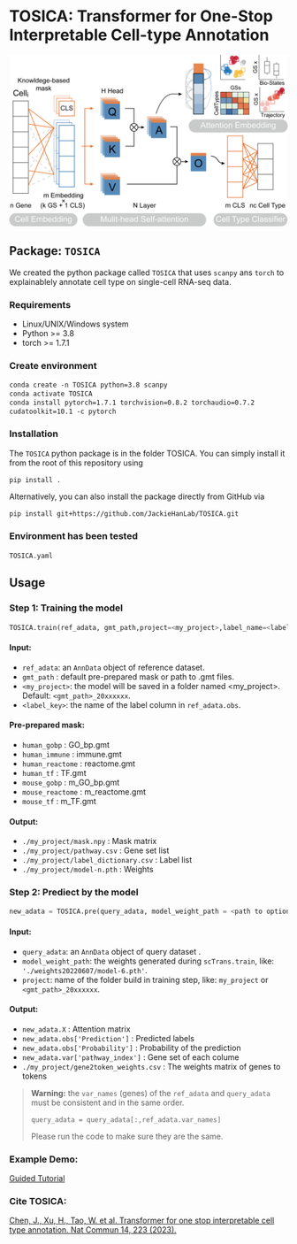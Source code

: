 # TOSICA: Transformer for One-Stop Interpretable Cell-type Annotation

![Workflow](./figure.png)

## Package: `TOSICA`

We created the python package called `TOSICA` that uses `scanpy` ans `torch` to explainablely annotate cell type on single-cell RNA-seq data.

### Requirements

+ Linux/UNIX/Windows system
+ Python >= 3.8
+ torch >= 1.7.1

### Create environment

```
conda create -n TOSICA python=3.8 scanpy
conda activate TOSICA
conda install pytorch=1.7.1 torchvision=0.8.2 torchaudio=0.7.2 cudatoolkit=10.1 -c pytorch
```

### Installation

The `TOSICA` python package is in the folder TOSICA. You can simply install it from the root of this repository using

```
pip install .
```

Alternatively, you can also install the package directly from GitHub via

```
pip install git+https://github.com/JackieHanLab/TOSICA.git
```

### Environment has been tested

`TOSICA.yaml`

## Usage

### Step 1: Training the model

```py
TOSICA.train(ref_adata, gmt_path,project=<my_project>,label_name=<label_key>)
```

#### Input:

+ `ref_adata`: an `AnnData` object of reference dataset.
+ `gmt_path` : default pre-prepared mask or path to .gmt files.
+ `<my_project>`: the model will be saved in a folder named <my_project>. Default: `<gmt_path>_20xxxxxx`.
+ `<label_key>`: the name of the label column in `ref_adata.obs`.

#### Pre-prepared mask:

+ `human_gobp` : GO_bp.gmt
+ `human_immune` : immune.gmt
+ `human_reactome` : reactome.gmt
+ `human_tf` : TF.gmt
+ `mouse_gobp` : m_GO_bp.gmt
+ `mouse_reactome` : m_reactome.gmt
+ `mouse_tf` : m_TF.gmt

#### Output:

+ `./my_project/mask.npy` : Mask matrix
+ `./my_project/pathway.csv` : Gene set list
+ `./my_project/label_dictionary.csv` : Label list
+ `./my_project/model-n.pth` : Weights

### Step 2: Prediect by the model

```py
new_adata = TOSICA.pre(query_adata, model_weight_path = <path to optional weight>,project=<my_project>)
```

#### Input:

+ `query_adata`: an `AnnData` object of query dataset .
+ `model_weight_path`: the weights generated during `scTrans.train`, like: `'./weights20220607/model-6.pth'`.
+ `project`: name of the folder build in training step, like: `my_project` or `<gmt_path>_20xxxxxx`.

#### Output:

+ `new_adata.X` : Attention matrix
+ `new_adata.obs['Prediction']` : Predicted labels
+ `new_adata.obs['Probability']` : Probability of the prediction
+ `new_adata.var['pathway_index']` : Gene set of each colume
+ `./my_project/gene2token_weights.csv` : The weights matrix of genes to tokens

> **Warning:** the `var_names` (genes) of the `ref_adata` and `query_adata` must be consistent and in the same order.
> ```
> query_adata = query_adata[:,ref_adata.var_names]
> ```
> Please run the code to make sure they are the same.  


### Example Demo:

[Guided Tutorial](test/tutorial.ipynb)

### Cite TOSICA:

[Chen, J., Xu, H., Tao, W. et al. Transformer for one stop interpretable cell type annotation. Nat Commun 14, 223 (2023).](https://doi.org/10.1038/s41467-023-35923-4)
